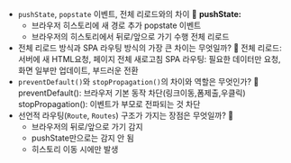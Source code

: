 - `pushState`, `popstate` 이벤트, 전체 리로드와의 차이 🍠
  **pushState:**
  - 브라우저 히스토리에 새 경로 추가
  popstate 이벤트
  - 브라우저의 히스토리에서 뒤로/앞으로 가기 수행
  전체 리로드
- 전체 리로드 방식과 SPA 라우팅 방식의 가장 큰 차이는 무엇일까? 🍠
  전체 리로드: 서버에 새 HTML요청, 페이지 전체 새로고침
  SPA 라우팅: 필요한 데이터만 요청, 화면 일부만 업데이트, 부드러운 전환
- `preventDefault()`와 `stopPropagation()`의 차이와 역할은 무엇인가? 🍠
  preventDefault(): 브라우저 기본 동작 차단(링크이동,폼제출,우클릭)
  stopPropagation(): 이벤트가 부모로 전파되는 것 차단
- 선언적 라우팅(`Route`, `Routes`) 구조가 가지는 장점은 무엇일까? 🍠
  - 브라우저의 뒤로/앞으로 가기 감지
  - pushState만으로는 감지 안 됨
  - 히스토리 이동 시에만 발생
